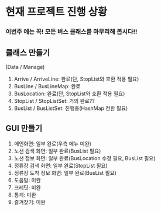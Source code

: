 # 현재 프로젝트 진행 상황
### 이번주 에는 꼭! 모든 버스 클래스를 마무리해 봅시다!!

## 클래스 만들기
(Data / Manage)
1) Arrive / ArriveLine: 완료(단, StopList와 호환 적용 필요)
2) BusLine / BusLineMap: 완료
3) BusLocation: 완료(단, StopList와 호환 적용 필요)
4) StopList / StopListSet: 거의 완료??
5) BusList / BusListSet: 진행중(HashMap 전환 필요)

## GUI 만들기
1) 메인화면: 일부 완료(우측 메뉴 미완)
2) 노선 검색 화면: 일부 완료(BusList 필요)
3) 노선 정보 화면: 일부 완료(BusLocation 수정 필요, BusList 필요)
4) 정류장 검색 화면: 일부 완료(StopList 필요)
5) 정류장 도착 정보 화면: 일부 완료(BusList 필요)
6) 도움말: 미완
7) 크레딧: 미완
8) 통계: 미완
9) 즐겨찾기: 미완
